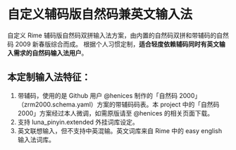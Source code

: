 # 自定义辅码版自然码兼英文输入法
自定义 Rime 辅码版自然码双拼输入法方案，由内置的自然码双拼和带辅码的自然码 2009 新春版综合而成。
根据个人习惯定制，**适合轻度依赖辅码同时有英文输入需求的自然码输入法用户**。

## 本定制输入法特征：

1. 带辅码，使用的是 Github 用户 @henices 制作的「自然码 2000」（zrm2000.schema.yaml）方案的带辅码码表。本 project 中的「自然码 2000」方案经过本人微调，如需原版请至 @henices 的相关页面下载。
2. 支持 luna_pinyin.extended 外挂词库设定。
3. 英文联想输入，但不支持中英混输。英文词库来自 Rime 中的 easy english 输入法词库。
